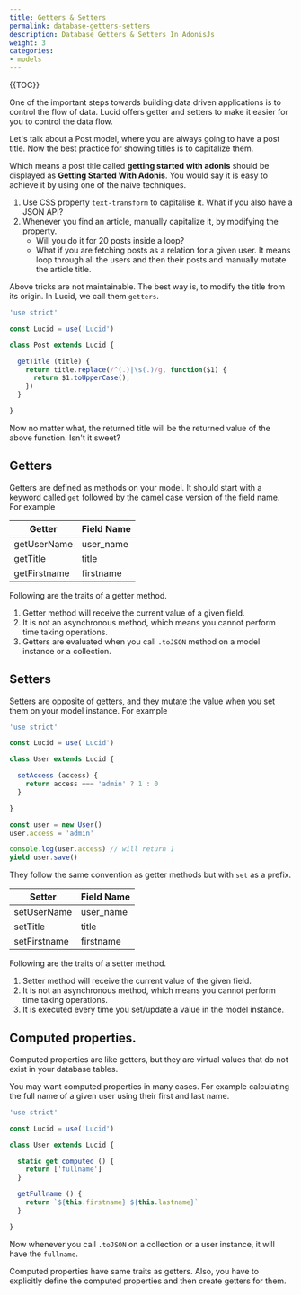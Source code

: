 ```yaml
---
title: Getters & Setters
permalink: database-getters-setters
description: Database Getters & Setters In AdonisJs
weight: 3
categories:
- models
---
```


{{TOC}}

One of the important steps towards building data driven applications is to control the flow of data. Lucid offers getter and setters to make it easier for you to control the data flow.

Let's talk about a Post model, where you are always going to have a post title. Now the best practice for showing titles is to capitalize them.

Which means a post title called **getting started with adonis** should be displayed as **Getting Started With Adonis**. You would say it is easy to achieve it by using one of the naive techniques.

1. Use CSS property `text-transform` to capitalise it. What if you also have a JSON API?
2. Whenever you find an article, manually capitalize it, by modifying the property.
    - Will you do it for 20 posts inside a loop?
    - What if you are fetching posts as a relation for a given user. It means loop through all the users and then their posts and manually mutate the article title.

Above tricks are not maintainable. The best way is, to modify the title from its origin. In Lucid, we call them `getters`.

```javascript
'use strict'

const Lucid = use('Lucid')

class Post extends Lucid {

  getTitle (title) {
    return title.replace(/^(.)|\s(.)/g, function($1) {
      return $1.toUpperCase();
    })
  }

}
```

Now no matter what, the returned title will be the returned value of the above function. Isn't it sweet?

## Getters

Getters are defined as methods on your model. It should start with a keyword called `get` followed by the camel case version of the field name. For example

| Getter | Field Name |
|--------|--------|
getUserName | user_name
getTitle | title
getFirstname | firstname

Following are the traits of a getter method.

1. Getter method will receive the current value of a given field.
2. It is not an asynchronous method, which means you cannot perform time taking operations.
3. Getters are evaluated when you call `.toJSON` method on a model instance or a collection.

## Setters

Setters are opposite of getters, and they mutate the value when you set them on your model instance. For example

```javascript
'use strict'

const Lucid = use('Lucid')

class User extends Lucid {

  setAccess (access) {
    return access === 'admin' ? 1 : 0
  }

}

const user = new User()
user.access = 'admin'

console.log(user.access) // will return 1
yield user.save()
```

They follow the same convention as getter methods but with `set` as a prefix.


| Setter | Field Name |
|--------|--------|
setUserName | user_name
setTitle | title
setFirstname | firstname


Following are the traits of a setter method.

1. Setter method will receive the current value of the given field.
2. It is not an asynchronous method, which means you cannot perform time taking operations.
3. It is executed every time you set/update a value in the model instance.

## Computed properties.

Computed properties are like getters, but they are virtual values that do not exist in your database tables.

You may want computed properties in many cases. For example calculating the full name of a given user using their first and last name.

```javascript
'use strict'

const Lucid = use('Lucid')

class User extends Lucid {

  static get computed () {
    return ['fullname']
  }

  getFullname () {
    return `${this.firstname} ${this.lastname}`
  }

}
```

Now whenever you call `.toJSON` on a collection or a user instance, it will have the `fullname`.

Computed properties have same traits as getters. Also, you have to explicitly define the computed properties and then create getters for them.
